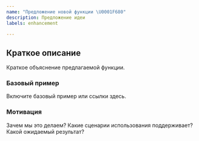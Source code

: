 ```yaml
---
name: "Предложение новой функции \U0001F680"
description: Предложение идеи
labels: enhancement

---
```


## Краткое описание
Краткое объяснение предлагаемой функции.

### Базовый пример
Включите базовый пример или ссылки здесь.

### Мотивация
Зачем мы это делаем? Какие сценарии использования поддерживает? Какой ожидаемый результат?